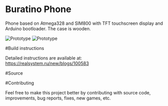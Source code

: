 # Buratino Phone
Phone based on Atmega328 and SIM800 with TFT touchscreen display and Arduino bootloader. The case is wooden.

![Prototype](https://realsystem.ru/new/sites/default/files/imagecache/product/img_20190531_194437.jpg)
![Prototype](https://realsystem.ru/new/sites/default/files/imagecache/galleryformatter_slide/img_20190523_203713.jpg)

#Build instructions

Detailed instructions are available at: 
 https://realsystem.ru/new/blogs/100583

#Source


#Contributing

Feel free to make this project better by contributing with source code, improvements, bug reports, fixes, new games, etc.
